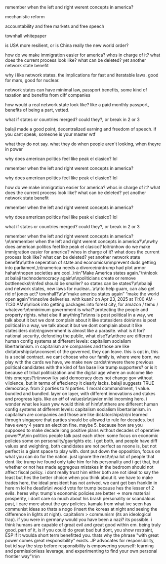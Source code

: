 remember when the left and right werent concepts in america?

mechanistic reform

accountability and free markets and free speech

townhall whitepaper

is USA more resilient, or is China really the new world order?

how do we make immigration easier for america? whos in charge of it? what does the current process look like? what can be deleted? yet another network state benefit

why i like network states. the implications for fast and iteratable laws. good for mars, good for nuclear.

network states can have minimal law, passport benefits, some kind of taxation and benefits from diff companies

how would a real network state look like? like a paid monthly passport, benefits of being a part, vetted.

what if states or countries merged? could they?, or break in 2 or 3

balaji made a good point, decentralized earning and freedom of speech. if you cant speak, someone is your master wtf

what they do not say. what they do when people aren't looking, when theyre in power

why does american politics feel like peak el clasico? lol

remember when the left and right werent concepts in america?

why does american politics feel like peak el clasico? lol

how do we make immigration easier for america? whos in charge of it? what does the current process look like? what can be deleted? yet another network state benefit

remember when the left and right werent concepts in america?

why does american politics feel like peak el clasico? lol

what if states or countries merged? could they?, or break in 2 or 3

remember when the left and right werent concepts in america?\n\nremember when the left and right werent concepts in america?\n\nwhy does american politics feel like peak el clasico? lol\n\nhow do we make immigration easier for america? whos in charge of it? what does the current process look like? what can be deleted? yet another network state benefit\n\nthe seperation of state and economics\n\nprevent duds getting into parliament,\n\namerica needs a divorce\n\ntrump had plot armor haha\n\nopen societies are cool..\n\n"Make America states again."\n\nlook at balaji technodemocracy again\n\npoliticians create or remove bottlenecks\n\nfed should be smaller? so states can be states?\n\nbalaji and network states, new laws for nuclear...\n\nto help guam, can also get rid of jones act? townhall?\n\n“make america states again” “make the world open again”\n\nsolve deliveries. with kuan? on Apr 23, 2025 at 11:00 AM - 11:30 AM\n\nlook into getting packages into forest city, for amazon / temu / whatever\n\nminimum government is what? protecting the people and property rights. what else if anything?\n\nns is post political in a way, we talk about it but we dont complain about it like statesiders do\n\nns is post political in a way, we talk about it but we dont complain about it like statesiders do\n\ngovernment is almost like a parasite. what is it for? national security, defending the public, what else?\n\nthere are different human config systems at different levels: capitalism socialism libertarianism. in capitalism are companies and those are like dictatorships\n\nconsent of the governed, they can leave. this is opt in, this is a social contract. we cant choose who our family is, where were born, we play with the cards we have, we make new cards\n\nwere there previous political candidates with the kind of fan base like trump supporters? or is it because of tribal politicization and the digital age where an outcome like this emerges?\n\nwow lky said democracy does not change gov without viiolence, but in terms of effeciency it clearly lacks. balaji suggests TRUE democracy. from 2 parties to N parties. 1 moral commandment, 1 value. bundled and bundled. layer on layer, with different innovations and stakes and progress kpis. like an etf of values\n\njavier milei incoming hero. i wonder what lee kuan yew would think of him\n\nthere are different human config systems at different levels: capitalism socialism libertarianism. in capitalism are companies and those are like dictatorships\n\ni learned through singapore that parties should be allowed to rule for decades. but have every 4 years an election fine. maybe 5. because how are you supposed to make decade long positive plans without decades of operative power?\n\nin politics people talk past each other: some focus on economic policies some on personality/gayrights etc. i get both, and people have diff values and weighting, both candidates are not perfect as noone is, but not perfect is a giant space to play with. dont put down the opposition, focus on what you can do for the nation. just ignore the rest\n\na lot of people that dont like trump ive found only take him for his personality and i get that, but whether or not hes made aggregous mistakes in the bedroom should not affect fiscal policy. i dont really trust him either both are not ideal to say the least but hes the better choice when you think about it. we have to make trades here, the ideal president has not arrived, we cant get ben franklin in here rn lol he dead\n\ni would vote for trump because hes the lesser of 2 evils. heres why: trump's economic policies are better -> more material prosperity, i dont care so much about his brash personality or scandalous past, i care more about the gov policies. kamala from what ive seen has communist ideas so thats a nogo (insert the koreas at night and seeing the difference in lights at night). capitalism > communism (its an ideological trap). if you were in germany would you have been a nazi? its possible. i think humans are capable of great evil and great good within em. being truly good, part of it, is if you could do great bad but dont, you show restraint, ESP if it woulda short term benefitted you. thats why the phrase "with great power comes great responsibility" exists. JP advocates for responsibility, but id say the step before responsibility is empowering yourself: learning and permissionless leverage, and experimenting to find your own personal frontier way"\n\n